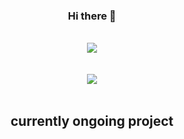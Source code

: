 <div align="center">
  
### Hi there 👋

<!--
**yeverchan/yeverchan** is a ✨ _special_ ✨ repository because its `README.md` (this file) appears on your GitHub profile.

Here are some ideas to get you started:

- 🔭 I’m currently working on ...
- 🌱 I’m currently learning ...
- 👯 I’m looking to collaborate on ...
- 🤔 I’m looking for help with ...
- 💬 Ask me about ...
- 📫 How to reach me: ...
- 😄 Pronouns: ...
- ⚡ Fun fact: ...
-->

<br/>
<a href="https://github.com/yeverchan">
  <img align="center" src="https://github-readme-stats.vercel.app/api?username=yeverchan&theme=dark" />
</a>  
<br/>
<br/>
<br/>
<a href="https://github.com/yeverchan">
  <img align="center" src="https://github-readme-stats.vercel.app/api/top-langs/?username=yeverchan&layout=compact&theme=dark" />
</a>
<br/>
<br/>
  
## currently ongoing project 

 
</div>



